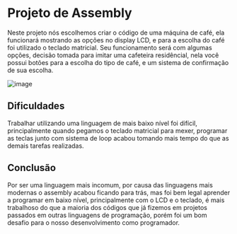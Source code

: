 # Projeto de Assembly
Neste projeto nós escolhemos criar o código de uma máquina de café, ela funcionará mostrando as opções no display LCD, e para a escolha do café foi utilizado o teclado matricial. Seu funcionamento será com algumas opções, decisão tomada para imitar uma cafeteira residêncial, nela você possui botões para a escolha do tipo de café, e um sistema de confirmação de sua escolha.

![image](https://github.com/LeAlencar/projeto-assembly/assets/166167227/477ad181-a9d0-477e-bb65-2c1dc3cc5064)

## Dificuldades
Trabalhar utilizando uma linguagem de mais baixo nível foi difícil, principalmente quando pegamos o teclado matricial para mexer, programar as teclas junto com sistema de loop acabou tomando mais tempo do que as demais tarefas realizadas.

## Conclusão
Por ser uma linguagem mais incomum, por causa das linguagens mais modernas o assembly acabou ficando para trás, mas foi bem legal aprender a programar em baixo nível, principalmente com o LCD e o teclado, é mais trabalhoso do que a maioria dos códigos que já fizemos em projetos passados em outras linguagens de programação, porém foi um bom desafio para o nosso desenvolvimento como programador.
